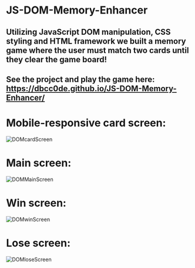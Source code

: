 # JS-DOM-Memory-Enhancer
## Utilizing JavaScript DOM manipulation, CSS styling and HTML framework we built a memory game where the user must match two cards until they clear the game board!
## See the project and play the game here: https://dbcc0de.github.io/JS-DOM-Memory-Enhancer/

# Mobile-responsive card screen:
![DOMcardScreen](https://github.com/dbcc0de/portfolio-images/assets/125756539/3ead4a30-3ebd-48a7-9418-5d9b367acf70)

# Main screen:
![DOMMainScreen](https://github.com/dbcc0de/portfolio-images/assets/125756539/ac89659b-8209-4c99-89c3-738c3c416589)

# Win screen:
![DOMwinScreen](https://github.com/dbcc0de/portfolio-images/assets/125756539/457bb2a5-a03a-49d9-9472-6bd9576e09bf)

# Lose screen:
![DOMloseScreen](https://github.com/dbcc0de/portfolio-images/assets/125756539/879cc9c9-80f5-4ef1-a141-312114c83f7d)
